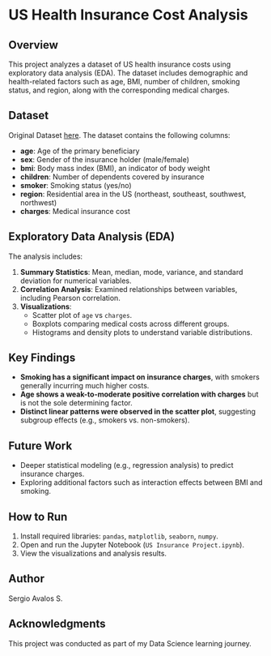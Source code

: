 # US Health Insurance Cost Analysis

## Overview
This project analyzes a dataset of US health insurance costs using exploratory data analysis (EDA). The dataset includes demographic and health-related factors such as age, BMI, number of children, smoking status, and region, along with the corresponding medical charges.

## Dataset
Original Dataset [here](https://www.kaggle.com/datasets/mirichoi0218/insurance).
The dataset contains the following columns:
- **age**: Age of the primary beneficiary
- **sex**: Gender of the insurance holder (male/female)
- **bmi**: Body mass index (BMI), an indicator of body weight
- **children**: Number of dependents covered by insurance
- **smoker**: Smoking status (yes/no)
- **region**: Residential area in the US (northeast, southeast, southwest, northwest)
- **charges**: Medical insurance cost

## Exploratory Data Analysis (EDA)
The analysis includes:
1. **Summary Statistics**: Mean, median, mode, variance, and standard deviation for numerical variables.
2. **Correlation Analysis**: Examined relationships between variables, including Pearson correlation.
3. **Visualizations**:
   - Scatter plot of `age` vs `charges`.
   - Boxplots comparing medical costs across different groups.
   - Histograms and density plots to understand variable distributions.

## Key Findings
- **Smoking has a significant impact on insurance charges**, with smokers generally incurring much higher costs.
- **Age shows a weak-to-moderate positive correlation with charges** but is not the sole determining factor.
- **Distinct linear patterns were observed in the scatter plot**, suggesting subgroup effects (e.g., smokers vs. non-smokers).

## Future Work
- Deeper statistical modeling (e.g., regression analysis) to predict insurance charges.
- Exploring additional factors such as interaction effects between BMI and smoking.

## How to Run
1. Install required libraries: `pandas`, `matplotlib`, `seaborn`, `numpy`.
2. Open and run the Jupyter Notebook (`US Insurance Project.ipynb`).
3. View the visualizations and analysis results.

## Author
Sergio Avalos S.

## Acknowledgments
This project was conducted as part of my Data Science learning journey.

